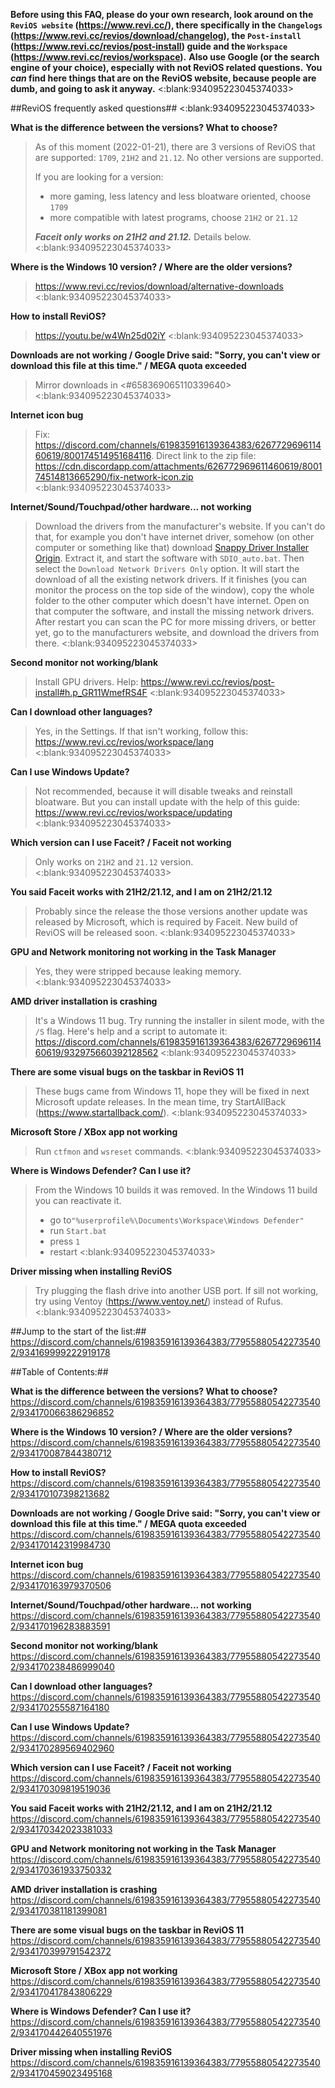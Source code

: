 **Before using this FAQ, please do your own research, look around on the `ReviOS website` (https://www.revi.cc/), there specifically in the  `Changelogs` (https://www.revi.cc/revios/download/changelog), the `Post-install` (https://www.revi.cc/revios/post-install) guide and the `Workspace` (https://www.revi.cc/revios/workspace).**
**Also use Google (or the search engine of your choice), especially with not ReviOS related questions.** 
**You _can_ find here things that are on the ReviOS website, because people are dumb, and going to ask it anyway.**
<:blank:934095223045374033>

##ReviOS frequently asked questions##
<:blank:934095223045374033>

**What is the difference between the versions? What to choose?**
> As of this moment (2022-01-21), there are 3 versions of ReviOS that are supported: `1709`, `21H2` and `21.12`. No other versions are supported.
> 
> If you are looking for a version:
> - more gaming, less latency and less bloatware oriented, choose `1709`
> - more compatible with latest programs, choose `21H2` or `21.12`
> 
> **_Faceit only works on 21H2 and 21.12._** Details below.
<:blank:934095223045374033>

**Where is the Windows 10 version? / Where are the older versions?**
> https://www.revi.cc/revios/download/alternative-downloads
<:blank:934095223045374033>

**How to install ReviOS?**
> https://youtu.be/w4Wn25d02iY
<:blank:934095223045374033>

**Downloads are not working / Google Drive said: "Sorry, you can't view or download this file at this time." / MEGA quota exceeded**
> Mirror downloads in <#658369065110339640>
<:blank:934095223045374033>

**Internet icon bug**
> Fix: https://discord.com/channels/619835916139364383/626772969611460619/800174514951684116. 
> Direct link to the zip file: https://cdn.discordapp.com/attachments/626772969611460619/800174514813665290/fix-network-icon.zip
<:blank:934095223045374033>

**Internet/Sound/Touchpad/other hardware... not working**
> Download the drivers from the manufacturer's website.
> If you can't do that, for example you don't have internet driver, somehow (on other computer or something like that) download [Snappy Driver Installer Origin](https://www.snappy-driver-installer.org/). 
> Extract it, and start the software with `SDIO_auto.bat`. Then select the `Download Network Drivers Only` option. It will start the download of all the existing network drivers. 
> If it finishes (you can monitor the process on the top side of the window), copy the whole folder to the other computer which doesn't have internet. Open on that computer the software, and install the missing network drivers. After restart you can scan the PC for more missing drivers, or better yet, go to the manufacturers website, and download the drivers from there.
<:blank:934095223045374033>

**Second monitor not working/blank**
> Install GPU drivers. Help: https://www.revi.cc/revios/post-install#h.p_GR11WmefRS4F
<:blank:934095223045374033>

**Can I download other languages?**
> Yes, in the Settings. If that isn't working, follow this: https://www.revi.cc/revios/workspace/lang
<:blank:934095223045374033>

**Can I use Windows Update?**
> Not recommended, because it will disable tweaks and reinstall bloatware.
> But you can install update with the help of this guide: https://www.revi.cc/revios/workspace/updating
<:blank:934095223045374033>

**Which version can I use Faceit? / Faceit not working**
> Only works on `21H2` and `21.12` version.
<:blank:934095223045374033>

**You said Faceit works with 21H2/21.12, and I am on 21H2/21.12**
> Probably since the release the those versions another update was released by Microsoft, which is required by Faceit. New build of ReviOS will be released soon.
<:blank:934095223045374033>

**GPU and Network monitoring not working in the Task Manager**
> Yes, they were stripped because leaking memory.
<:blank:934095223045374033>

**AMD driver installation is crashing**
> It's a Windows 11 bug. Try running the installer in silent mode, with the `/S` flag. 
> Here's help and a script to automate it: https://discord.com/channels/619835916139364383/626772969611460619/932975660392128562
<:blank:934095223045374033>

**There are some visual bugs on the taskbar in ReviOS 11**
> These bugs came from Windows 11, hope they will be fixed in next Microsoft update releases.
> In the mean time, try StartAllBack (https://www.startallback.com/).
<:blank:934095223045374033>

**Microsoft Store / XBox app not working**
> Run `ctfmon` and `wsreset` commands.
<:blank:934095223045374033>

**Where is Windows Defender? Can I use it?**
> From the Windows 10 builds it was removed.
> In the Windows 11 build you can reactivate it.
> - go to`"%userprofile%\Documents\Workspace\Windows Defender"`
> - run `Start.bat`
> - press `1`
> - restart
<:blank:934095223045374033>

**Driver missing when installing ReviOS**
> Try plugging the flash drive into another USB port. If sill not working, try using Ventoy (https://www.ventoy.net/) instead of Rufus.
<:blank:934095223045374033>

##Jump to the start of the list:## 
https://discord.com/channels/619835916139364383/779558805422735402/934169999222919178

##Table of Contents:##

**What is the difference between the versions? What to choose?**
https://discord.com/channels/619835916139364383/779558805422735402/934170066386296852

**Where is the Windows 10 version? / Where are the older versions?**
https://discord.com/channels/619835916139364383/779558805422735402/934170087844380712

**How to install ReviOS?**
https://discord.com/channels/619835916139364383/779558805422735402/934170107398213682

**Downloads are not working / Google Drive said: "Sorry, you can't view or download this file at this time." / MEGA quota exceeded**
https://discord.com/channels/619835916139364383/779558805422735402/934170142319984730

**Internet icon bug**
https://discord.com/channels/619835916139364383/779558805422735402/934170163979370506

**Internet/Sound/Touchpad/other hardware... not working**
https://discord.com/channels/619835916139364383/779558805422735402/934170196283883591

**Second monitor not working/blank**
https://discord.com/channels/619835916139364383/779558805422735402/934170238486999040

**Can I download other languages?**
https://discord.com/channels/619835916139364383/779558805422735402/934170255587164180

**Can I use Windows Update?**
https://discord.com/channels/619835916139364383/779558805422735402/934170289569402960

**Which version can I use Faceit? / Faceit not working**
https://discord.com/channels/619835916139364383/779558805422735402/934170309819519036

**You said Faceit works with 21H2/21.12, and I am on 21H2/21.12**
https://discord.com/channels/619835916139364383/779558805422735402/934170342023381033

**GPU and Network monitoring not working in the Task Manager**
https://discord.com/channels/619835916139364383/779558805422735402/934170361933750332

**AMD driver installation is crashing**
https://discord.com/channels/619835916139364383/779558805422735402/934170381181399081

**There are some visual bugs on the taskbar in ReviOS 11**
https://discord.com/channels/619835916139364383/779558805422735402/934170399791542372

**Microsoft Store / XBox app not working**
https://discord.com/channels/619835916139364383/779558805422735402/934170417843806229

**Where is Windows Defender? Can I use it?**
https://discord.com/channels/619835916139364383/779558805422735402/934170442640551976

**Driver missing when installing ReviOS**
https://discord.com/channels/619835916139364383/779558805422735402/934170459023495168